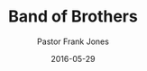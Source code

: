 ---
lunr: "true"
title: "Band of Brothers"
author: "Pastor Frank Jones"
postDate: "05-29-2016"
date: 2016-05-29
category: "sermons"
slug: "2016/05/ffc_05292016"
icon: microphone
audioLink: "ffc_05292016"
tags: [veterans, memorial day]
mp3: "ffc_05292016/05292016.mp3"
ogg: "ffc_05292016/05292016.ogg"
linkurl: "https://archive.org/download/ffc_05292016/ffc_05292016_files.xml"
ipath: "https://archive.org/download/ffc_05292016/05292016.mp3"
layout: sermon.html
---